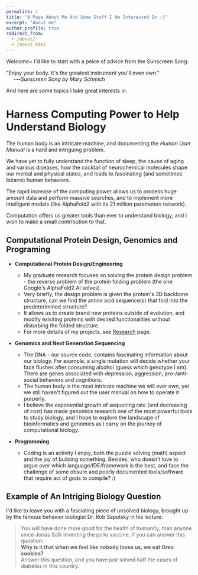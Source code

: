 ```yaml
---
permalink: /
title: "A Page About Me And Some Stuff I Am Interested In :)"
excerpt: "About me"
author_profile: true
redirect_from: 
  - /about/
  - /about.html
---
```


Welcome~ I'd like to start with a peice of advice from the Sunscreen Song:

"Enjoy your body. It's the greatest instrument you'll even own." <br>
&nbsp;&nbsp;&nbsp;&nbsp; ---<cite>Sunscreen Song by Mary Schmich</cite>

And here are some topics I take great interests in.

Harness Computing Power to Help Understand Biology
======
The human body is an intricate machine, 
and documenting the *Human User Manual* is a hard and intriguing problem.

We have yet to fully understand the function of sleep, the cause of aging and various diseases, how the cocktail of neurochemical molecules shape our mental and physical states, and leads to fascinating (and sometimes bizarre) human behaviors. 

The rapid increase of the computing power allows us to process huge amount data and perform massive searches, and to implement more intelligent models (like AlphaFold2 with its 21 million parameters network). 

Computation offers us greater tools than ever to understand biology, and I wish to make a small contribution to that.

<!---
-->


Computational Protein Design, Genomics and Programing
------

- **Computational Protein Design/Engineering** 
    - My graduate research focuses on solving the protein design problem - the reverse problem of the protein folding problem (the one Google's AlphaFold2 AI solves).
    - Very briefly, the design problem is given the protein's 3D backbone structure, can we find the amino acid sequence(s) that fold into the predeterimined structure?
    - It allows us to create brand new proteins outside of evolution, and modify exisiting proteins with desired functionalities without disturbing the folded structure.
    - For more details of my projects, see [Research](/research/) page.

- **Genomics and Next Generation Sequencing**
    - The DNA - our source code, contains fascinating information about our biology. For example, a single mutation will decide whether your face flushes after consuming alcohol (guess which genotype I am). There are genes associated with depression, aggression, pro-/anti-social behaviors and cognitions.
    - The human body is the most intricate machine we will ever own, yet we still haven't figured out the user manual on how to operate it porperly.
    - I believe the exponential growth of sequening rate (and decreasing of cost) has made genomics research one of the most powerful tools to study biology, and I hope to explore the landscape of bioinformatics and genomics as I carry on the journey of computational biology. 

- **Programming**
    - Coding is an activity I enjoy, both the puzzle solving (math) aspect and the joy of building something. Besides, who doesn't love to argue over which language/IDE/framework is the best, and face the challenge of some obsure and poorly documented tools/software that require act of gods to compile? :)


Example of An Intriging Biology Question 
------
I'd like to leave you with a fasciating piece of unsolved biology, brought up by the famous behavior biologist Dr. Rob Sapolsky in his lecture:

> You will have done more good for the health of humanity, than anyone since Jonas Salk inventing the polio vaccine, if you can answer this question: <br>
> **Why is it that when we feel like nobody loves us, we eat Oreo cookies?** <br>
> Answer this question, and you have just solved half the cases of diabetes in this country.
